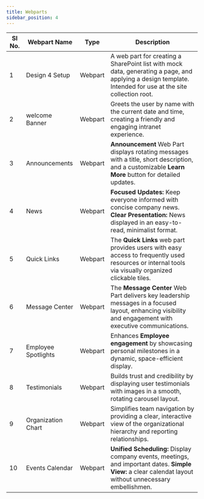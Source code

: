 ```yaml
---
title: Webparts
sidebar_position: 4
---
```

| Sl No. | Webpart Name        | Type    | Description                                                                                                                                                |
| ------ | ------------------- | ------- | ---------------------------------------------------------------------------------------------------------------------------------------------------------- |
| 1      | Design 4 Setup      | Webpart | A web part for creating a SharePoint list with mock data, generating a page, and applying a design template. Intended for use at the site collection root. |
| 2      | welcome Banner      | Webpart | Greets the user by name with the current date and time, creating a friendly and engaging intranet experience.                                              |
| 3      | Announcements       | Webpart | **Announcement** Web Part displays rotating messages with a title, short description, and a customizable **Learn More** button for detailed updates.       |
| 4      | News                | Webpart | **Focused Updates:** Keep everyone informed with concise company news. **Clear Presentation:** News displayed in an easy-to-read, minimalist format.       |
| 5      | Quick Links         | Webpart | The **Quick Links** web part provides users with easy access to frequently used resources or internal tools via visually organized clickable tiles.        |
| 6      | Message Center      | Webpart | The **Message Center** Web Part delivers key leadership messages in a focused layout, enhancing visibility and engagement with executive communications.   |
| 7      | Employee Spotlights | Webpart | Enhances **Employee engagement** by showcasing personal milestones in a dynamic, space-efficient display.                                                  |
| 8      | Testimonials        | Webpart | Builds trust and credibility by displaying user testimonials with images in a smooth, rotating carousel layout.                                            |
| 9      | Organization Chart  | Webpart | Simplifies team navigation by providing a clear, interactive view of the organizational hierarchy and reporting relationships.                             |
| 10     | Events Calendar     | Webpart | **Unified Scheduling:** Display company events, meetings, and important dates. **Simple View:** a clear calendat layout without unnecessary embellishmen.  |
